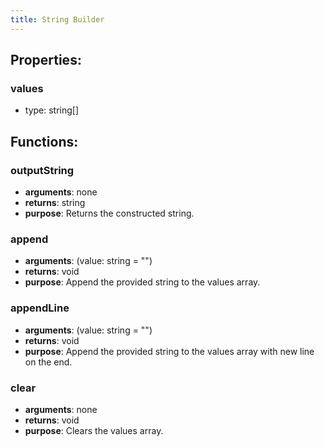 ```yaml
---
title: String Builder
---
```


## Properties:

### values

-   type: string[]

## Functions:

### outputString

-   <strong>arguments</strong>: none
-   <strong>returns</strong>: string
-   <strong>purpose</strong>: Returns the constructed string.

### append

-   <strong>arguments</strong>: (value: string = "")
-   <strong>returns</strong>: void
-   <strong>purpose</strong>: Append the provided string to the values array.

### appendLine

-   <strong>arguments</strong>: (value: string = "")
-   <strong>returns</strong>: void
-   <strong>purpose</strong>: Append the provided string to the values array with new line on the end.

### clear

-   <strong>arguments</strong>: none
-   <strong>returns</strong>: void
-   <strong>purpose</strong>: Clears the values array.
